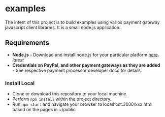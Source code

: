 # examples

The intent of this project is to build examples using varios payment gateway javascript client libraries.  It is a small node.js application.

## Requirements ##
* **Node.js** - Download and install node.js for your particular platform [here](https://nodejs.org/en/).  *latest*
* **Credentials on PayPal, and other payment gateways as they are added** - See respective payment processor developer docs for details.

### Install Local ###
* Clone or download this repository to your local machine.
* Perform ```npm install``` within the project directory.
* Run ```npm start``` and navigate your browser to localhost:3000/xxx.html based on the pages in ~/public
